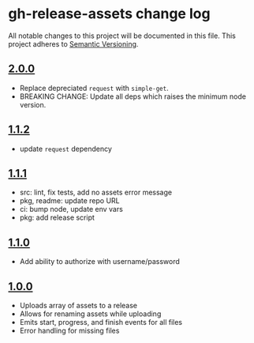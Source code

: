# gh-release-assets change log

All notable changes to this project will be documented in this file.
This project adheres to [Semantic Versioning](http://semver.org/).

## [2.0.0](https://github.com/ungoldman/gh-release-assets/releases/v2.0.0)

- Replace depreciated `request` with `simple-get`.
- BREAKING CHANGE: Update all deps which raises the minimum node version.


## [1.1.2](https://github.com/ungoldman/gh-release-assets/releases/v1.1.2)

- update `request` dependency

## [1.1.1](https://github.com/ungoldman/gh-release-assets/releases/v1.1.1)

- src: lint, fix tests, add no assets error message
- pkg, readme: update repo URL
- ci: bump node, update env vars
- pkg: add release script

## [1.1.0](https://github.com/ungoldman/gh-release-assets/releases/v1.1.0)

- Add ability to authorize with username/password

## [1.0.0](https://github.com/ungoldman/gh-release-assets/releases/v1.0.0)

- Uploads array of assets to a release
- Allows for renaming assets while uploading
- Emits start, progress, and finish events for all files
- Error handling for missing files
